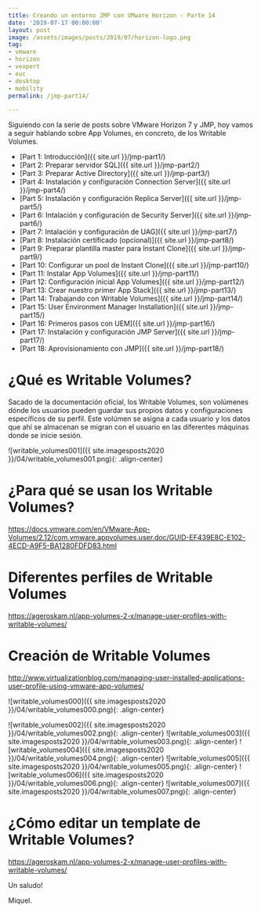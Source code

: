 ```yaml
---
title: Creando un entorno JMP con VMware Horizon - Parte 14
date: '2019-07-17 00:00:00'
layout: post
image: /assets/images/posts/2019/07/horizon-logo.png
tag:
- vmware
- horizon
- vexpert
- euc
- desktop
- mobility
permalink: /jmp-part14/

---
```


Siguiendo con la serie de posts sobre VMware Horizon 7 y JMP, hoy vamos a seguir hablando sobre App Volumes, en concreto, de los Writable Volumes.

- [Part 1: Introducción]({{ site.url }}/jmp-part1/)
- [Part 2: Preparar servidor SQL]({{ site.url }}/jmp-part2/)
- [Part 3: Preparar Active Directory]({{ site.url }}/jmp-part3/)
- [Part 4: Instalación y configuración Connection Server]({{ site.url }}/jmp-part4/)
- [Part 5: Instalación y configuración Replica Server]({{ site.url }}/jmp-part5/)
- [Part 6: Intalación y configuración de Security Server]({{ site.url }}/jmp-part6/)
- [Part 7: Intalación y configuración de UAG]({{ site.url }}/jmp-part7/)
- [Part 8: Instalación certificado (opcional)]({{ site.url }}/jmp-part8/)
- [Part 9: Preparar plantilla master para Instant Clone]({{ site.url }}/jmp-part9/)
- [Part 10: Configurar un pool de Instant Clone]({{ site.url }}/jmp-part10/)
- [Part 11: Instalar App Volumes]({{ site.url }}/jmp-part11/)
- [Part 12: Configuración inicial App Volumes]({{ site.url }}/jmp-part12/)
- [Part 13: Crear nuestro primer App Stack]({{ site.url }}/jmp-part13/)
- [Part 14: Trabajando con Writable Volumes]({{ site.url }}/jmp-part14/)
- [Part 15: User Environment Manager Installation]({{ site.url }}/jmp-part15/)
- [Part 16: Primeros pasos con UEM]({{ site.url }}/jmp-part16/)
- [Part 17: Instalación y configuración JMP Server]({{ site.url }}/jmp-part17/)
- [Part 18: Aprovisionamiento con JMP]({{ site.url }}/jmp-part18/)

#	¿Qué es Writable Volumes?

Sacado de la documentación oficial, los Writable Volumes, son volúmenes dónde los usuarios pueden guardar sus propios datos y configuraciones específicos de su perfil. Este volúmen se asigna a cada usuario y los datos que ahí se almacenan se migran con el usuario en las diferentes máquinas donde se inicie sesión.

![writable_volumes001]({{ site.imagesposts2020 }}/04/writable_volumes001.png){: .align-center}

#	¿Para qué se usan los Writable Volumes?

https://docs.vmware.com/en/VMware-App-Volumes/2.12/com.vmware.appvolumes.user.doc/GUID-EF439E8C-E102-4ECD-A9F5-BA1280FDFD83.html

#	Diferentes perfiles de Writable Volumes

https://ageroskam.nl/app-volumes-2-x/manage-user-profiles-with-writable-volumes/

#	Creación de Writable Volumes

http://www.virtualizationblog.com/managing-user-installed-applications-user-profile-using-vmware-app-volumes/

![writable_volumes000]({{ site.imagesposts2020 }}/04/writable_volumes000.png){: .align-center}

![writable_volumes002]({{ site.imagesposts2020 }}/04/writable_volumes002.png){: .align-center}
![writable_volumes003]({{ site.imagesposts2020 }}/04/writable_volumes003.png){: .align-center}
![writable_volumes004]({{ site.imagesposts2020 }}/04/writable_volumes004.png){: .align-center}
![writable_volumes005]({{ site.imagesposts2020 }}/04/writable_volumes005.png){: .align-center}
![writable_volumes006]({{ site.imagesposts2020 }}/04/writable_volumes006.png){: .align-center}
![writable_volumes007]({{ site.imagesposts2020 }}/04/writable_volumes007.png){: .align-center}

#	¿Cómo editar un template de Writable Volumes?

https://ageroskam.nl/app-volumes-2-x/manage-user-profiles-with-writable-volumes/




Un saludo!

Miquel.


